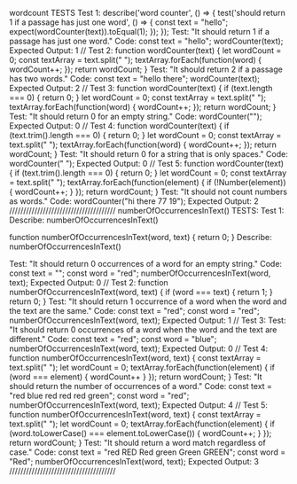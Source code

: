 wordcount TESTS
Test 1:
describe('word counter', () => {
  test('should return 1 if a passage has just one word', () => {
    const text = "hello";
    expect(wordCounter(text)).toEqual(1);
  });
});
Test: "It should return 1 if a passage has just one word."
Code:
const text = "hello";
wordCounter(text);
Expected Output: 1
//
Test 2:
function wordCounter(text) {
  let wordCount = 0;
  const textArray = text.split(" ");
  textArray.forEach(function(word) {
    wordCount++;
  });
  return wordCount;
}
Test: "It should return 2 if a passage has two words."
Code:
const text = "hello there";
wordCounter(text);
Expected Output: 2
//
Test 3:
function wordCounter(text) {
  if (text.length === 0) {
    return 0;
  }
  let wordCount = 0;
  const textArray = text.split(" ");
  textArray.forEach(function(word) {
    wordCount++;
  });
  return wordCount;
}
Test: "It should return 0 for an empty string."
Code: wordCounter("");
Expected Output: 0
//
Test 4:
function wordCounter(text) {
  if (text.trim().length === 0) {
    return 0;
  }
  let wordCount = 0;
  const textArray = text.split(" ");
  textArray.forEach(function(word) {
    wordCount++;
  });
  return wordCount;
}
Test: "It should return 0 for a string that is only spaces."
Code: wordCounter("            ");
Expected Output: 0
//
Test 5:
function wordCounter(text) {
  if (text.trim().length === 0) {
    return 0;
  }
  let wordCount = 0;
  const textArray = text.split(" ");
  textArray.forEach(function(element) {
    if (!Number(element)) {
      wordCount++;
    }
  });
  return wordCount;
}
Test: "It should not count numbers as words."
Code: wordCounter("hi there 77 19");
Expected Output: 2
//////////////////////////////////////
numberOfOccurrencesInText() TESTS:
Test 1:
Describe: numberOfOccurrencesInText()

function numberOfOccurrencesInText(word, text) {
  return 0;
}
Describe: numberOfOccurrencesInText()

Test: "It should return 0 occurrences of a word for an empty string."
Code:
const text = "";
const word = "red";
numberOfOccurrencesInText(word, text);
Expected Output: 0
// 
Test 2:
function numberOfOccurrencesInText(word, text) {
  if (word === text) {
    return 1;
  }
  return 0;
}
Test: "It should return 1 occurrence of a word when the word and the text are the same."
Code:
const text = "red";
const word = "red";
numberOfOccurrencesInText(word, text);
Expected Output: 1
//
Test 3:
Test: "It should return 0 occurrences of a word when the word and the text are different."
Code:
const text = "red";
const word = "blue";
numberOfOccurrencesInText(word, text);
Expected Output: 0
//
Test 4:
function numberOfOccurrencesInText(word, text) {
  const textArray = text.split(" ");
  let wordCount = 0;
  textArray.forEach(function(element) {
    if (word === element) {
      wordCount++
    }
  });
  return wordCount;
}
Test: "It should return the number of occurrences of a word."
Code:
const text = "red blue red red red green";
const word = "red";
numberOfOccurrencesInText(word, text);
Expected Output: 4
//
Test 5:
function numberOfOccurrencesInText(word, text) {
  const textArray = text.split(" ");
  let wordCount = 0;
  textArray.forEach(function(element) {
    if (word.toLowerCase() === element.toLowerCase()) {
      wordCount++;
    }
  });
  return wordCount;
}
Test: "It should return a word match regardless of case."
Code:
const text = "red RED Red green Green GREEN";
const word = "Red";
numberOfOccurrencesInText(word, text);
Expected Output: 3
//////////////////////////////////////


